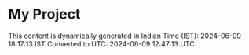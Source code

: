 # My Project

This content is dynamically generated in Indian Time (IST): 2024-06-09 18:17:13 IST
Converted to UTC: 2024-06-09 12:47:13 UTC
